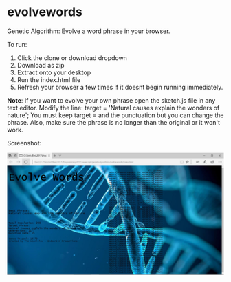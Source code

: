 # evolvewords
Genetic Algorithm:
Evolve a word phrase in your browser.

To run:
1. Click the clone or download dropdown
2. Download as zip
3. Extract onto your desktop
4. Run the index.html file
5. Refresh your browser a few times if it doesnt begin running immediately.


**Note**:
If you want to evolve your own phrase open the sketch.js file in any text editor.
Modify the line: target = 'Natural causes explain the wonders of nature';
You must keep target = and the punctuation but you can change the phrase.
Also, make sure the phrase is no longer than the original or it won't work.

Screenshot:

![Alt text](https://github.com/tmstani23/evolvewords/blob/master/scrn1.jpg)


 
